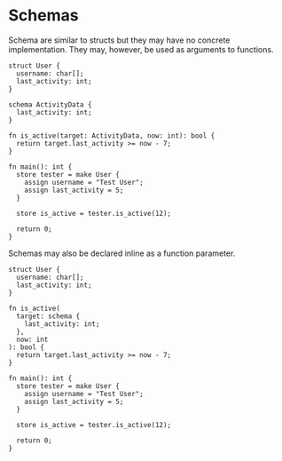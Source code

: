 # Schemas

Schema are similar to structs but they may have no concrete implementation. They may, however, be used as arguments to functions.

```
struct User {
  username: char[];
  last_activity: int;
}

schema ActivityData {
  last_activity: int;
}

fn is_active(target: ActivityData, now: int): bool {
  return target.last_activity >= now - 7;
}

fn main(): int {
  store tester = make User {
    assign username = "Test User";
    assign last_activity = 5;
  }

  store is_active = tester.is_active(12);

  return 0;
}
```

Schemas may also be declared inline as a function parameter.

```
struct User {
  username: char[];
  last_activity: int;
}

fn is_active(
  target: schema {
    last_activity: int;
  },
  now: int
): bool {
  return target.last_activity >= now - 7;
}

fn main(): int {
  store tester = make User {
    assign username = "Test User";
    assign last_activity = 5;
  }

  store is_active = tester.is_active(12);

  return 0;
}
```
